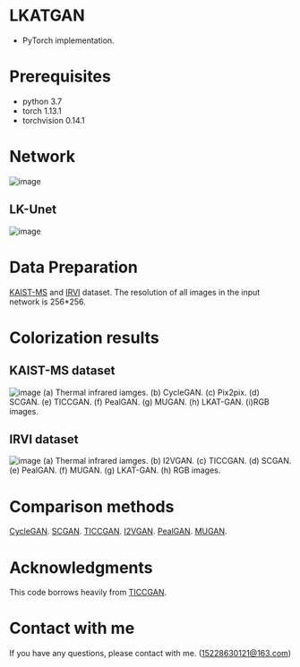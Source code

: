 # LKATGAN
- PyTorch implementation.

# Prerequisites
- python 3.7
- torch 1.13.1
- torchvision 0.14.1

# Network
![image](https://github.com/lifegoeso/t/blob/master/img/network.jpg)

## LK-Unet
![image](https://github.com/lifegoeso/t/blob/master/img/LK-Unet.jpg)

# Data Preparation
[KAIST-MS](https://github.com/SoonminHwang/rgbt-ped-detection/blob/master/data/README.md) and [IRVI](https://pan.baidu.com/s/1og7bcuVDModuBJhEQXWPxg?pwd=IRVI) dataset. 
The resolution of all images in the input network is 256*256.



# Colorization results
## KAIST-MS dataset
![image](https://github.com/lifegoeso/t/blob/master/img/Experiments.jpg)
(a) Thermal infrared iamges. (b) CycleGAN. (c) Pix2pix. (d) SCGAN. (e) TICCGAN. (f) PealGAN. (g) MUGAN. (h) LKAT-GAN. (i)RGB images.
## IRVI dataset
![image](https://github.com/lifegoeso/t/blob/master/img/Experiments2.jpg)
(a) Thermal infrared iamges. (b) I2VGAN. (c) TICCGAN. (d) SCGAN. (e) PealGAN. (f) MUGAN. (g) LKAT-GAN. (h) RGB images.
# Comparison methods
[CycleGAN](https://github.com/junyanz/pytorch-CycleGAN-and-pix2pix).
[SCGAN](https://github.com/zhaoyuzhi/Semantic-Colorization-GAN).
[TICCGAN](https://github.com/Kuangxd/TICCGAN).
[I2VGAN](https://github.com/BIT-DA/I2V-GAN).
[PealGAN](https://github.com/FuyaLuo/PearlGAN).
[MUGAN](https://github.com/HangyingLiao/MUGAN).

# Acknowledgments
This code borrows heavily from [TICCGAN](https://github.com/Kuangxd/TICCGAN).
# Contact with me
If you have any questions, please contact with me. (15228630121@163.com)
